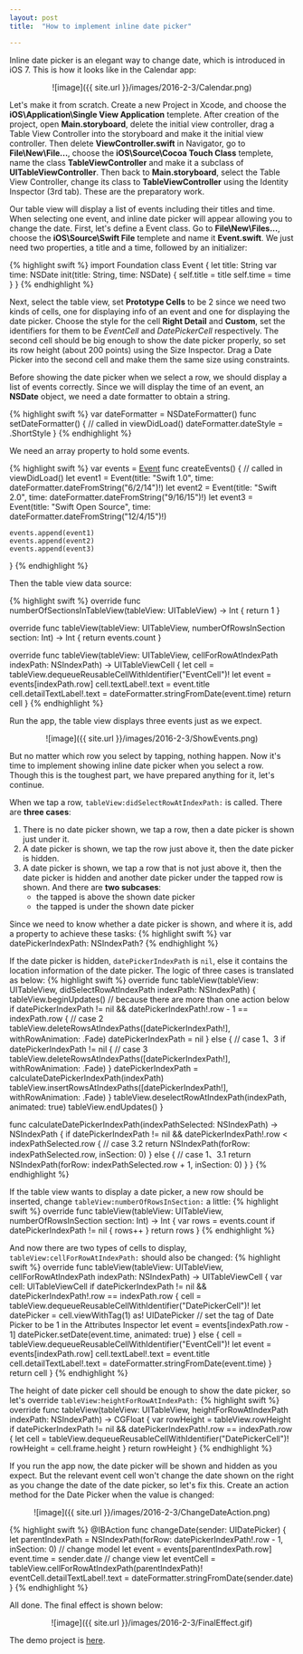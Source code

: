 ```yaml
---
layout: post
title:  "How to implement inline date picker"

---
```

Inline date picker is an elegant way to change date, which is introduced in iOS 7. This is how it looks like in the Calendar app:

<div style="text-align:center" markdown="1">
![image]({{ site.url }}/images/2016-2-3/Calendar.png)
</div>

Let's make it from scratch. Create a new Project in Xcode, and choose the **iOS\Application\Single View Application** templete. After creation of the project, open **Main.storyboard**, delete the initial view controller, drag a Table View Controller into the storyboard and make it the initial view controller. Then delete **ViewController.swift** in Navigator, go to **File\New\File...**, choose the **iOS\Source\Cocoa Touch Class** templete, name the class **TableViewController** and make it a subclass of **UITableViewController**. Then back to **Main.storyboard**, select the Table View Controller, change its class to **TableViewController** using the Identity Inspector (3rd tab). These are the preparatory work.

Our table view will display a list of events including their titles and time. When selecting one event, and inline date picker will appear allowing you to change the date. First, let's define a Event class. Go to **File\New\Files...**, choose the **iOS\Source\Swift File** templete and name it **Event.swift**. We just need two properties, a title and a time, followed by an initializer:

{% highlight swift %}
import Foundation
class Event {
    let title: String
    var time: NSDate
    init(title: String, time: NSDate) {
        self.title = title
        self.time = time
    }
}
{% endhighlight %}

Next, select the table view, set **Prototype Cells** to be 2 since we need two kinds of cells, one for displaying info of an event and one for displaying the date picker. Choose the style for the cell **Right Detail** and **Custom**, set the identifiers for them to be *EventCell* and *DatePickerCell* respectively. The second cell should be big enough to show the date picker properly, so set its row height (about 200 points) using the Size Inspector. Drag a Date Picker into the second cell and make them the same size using constraints. 

Before showing the date picker when we select a row, we should display a list of events correctly. Since we will display the time of an event, an **NSDate** object, we need a date formatter to obtain a string.

{% highlight swift %}
var dateFormatter = NSDateFormatter()
func setDateFormatter() { // called in viewDidLoad()
    dateFormatter.dateStyle = .ShortStyle
}
{% endhighlight %}

We need an array property to hold some events.

{% highlight swift %}
var events = [Event]()
func createEvents() { // called in viewDidLoad()
    let event1 = Event(title: "Swift 1.0", time: dateFormatter.dateFromString("6/2/14")!)
    let event2 = Event(title: "Swift 2.0", time: dateFormatter.dateFromString("9/16/15")!)
    let event3 = Event(title: "Swift Open Source", time: dateFormatter.dateFromString("12/4/15")!)
    
    events.append(event1)
    events.append(event2)
    events.append(event3)
}
{% endhighlight %}


Then the table view data source:

{% highlight swift %}
override func numberOfSectionsInTableView(tableView: UITableView) -> Int {
    return 1
}

override func tableView(tableView: UITableView, numberOfRowsInSection section: Int) -> Int {
    return events.count
}

override func tableView(tableView: UITableView, cellForRowAtIndexPath indexPath: NSIndexPath) -> UITableViewCell {
    let cell = tableView.dequeueReusableCellWithIdentifier("EventCell")!
    let event = events[indexPath.row]
    cell.textLabel!.text = event.title
    cell.detailTextLabel!.text = dateFormatter.stringFromDate(event.time)
    return cell
}
{% endhighlight %}

Run the app, the table view displays three events just as we expect.

<div style="text-align:center" markdown="1">
![image]({{ site.url }}/images/2016-2-3/ShowEvents.png)
</div>

But no matter which row you select by tapping, nothing happen. Now it's time to implement showing inline date picker when you select a row. Though this is the toughest part, we have prepared anything for it, let's continue.

When we tap a row, `tableView:didSelectRowAtIndexPath:` is called. There are **three cases**:

1. There is no date picker shown, we tap a row, then a date picker is shown just under it.
2. A date picker is shown, we tap the row just above it, then the date picker is hidden.
3. A date picker is shown, we tap a row that is not just above it, then the date picker is hidden and another date picker under the tapped row is shown. And there are **two subcases**:
    * the tapped is above the shown date picker
    * the tapped is under the shown date picker

Since we need to know whether a date picker is shown, and where it is, add a property to achieve these tasks:
{% highlight swift %}
var datePickerIndexPath: NSIndexPath?
{% endhighlight %}

If the date picker is hidden, `datePickerIndexPath` is `nil`, else it contains the location information of the date picker. The logic of three cases is translated as below:
{% highlight swift %}
override func tableView(tableView: UITableView, didSelectRowAtIndexPath indexPath: NSIndexPath) {
    tableView.beginUpdates() // because there are more than one action below
    if datePickerIndexPath != nil && datePickerIndexPath!.row - 1 == indexPath.row { // case 2
        tableView.deleteRowsAtIndexPaths([datePickerIndexPath!], withRowAnimation: .Fade)
        datePickerIndexPath = nil
    } else { // case 1、3
        if datePickerIndexPath != nil { // case 3
            tableView.deleteRowsAtIndexPaths([datePickerIndexPath!], withRowAnimation: .Fade)
        }
        datePickerIndexPath = calculateDatePickerIndexPath(indexPath)
        tableView.insertRowsAtIndexPaths([datePickerIndexPath!], withRowAnimation: .Fade)
    }
    tableView.deselectRowAtIndexPath(indexPath, animated: true)
    tableView.endUpdates()
}

func calculateDatePickerIndexPath(indexPathSelected: NSIndexPath) -> NSIndexPath {
    if datePickerIndexPath != nil && datePickerIndexPath!.row  < indexPathSelected.row { // case 3.2
        return NSIndexPath(forRow: indexPathSelected.row, inSection: 0)
    } else { // case 1、3.1
        return NSIndexPath(forRow: indexPathSelected.row + 1, inSection: 0)
    }
}
{% endhighlight %}

If the table view wants to display a date picker, a new row should be inserted, change `tableView:numberOfRowsInSection:` a little:
{% highlight swift %}
override func tableView(tableView: UITableView, numberOfRowsInSection section: Int) -> Int {
    var rows = events.count
    if datePickerIndexPath != nil {
        rows++
    }
    return rows
}
{% endhighlight %}

And now there are two types of cells to display, `tableView:cellForRowAtIndexPath:` should also be changed:
{% highlight swift %}
override func tableView(tableView: UITableView, cellForRowAtIndexPath indexPath: NSIndexPath) -> UITableViewCell {
    var cell: UITableViewCell
    if datePickerIndexPath != nil && datePickerIndexPath!.row == indexPath.row {
        cell = tableView.dequeueReusableCellWithIdentifier("DatePickerCell")!
        let datePicker = cell.viewWithTag(1) as! UIDatePicker // set the tag of Date Picker to be 1 in the Attributes Inspector
        let event = events[indexPath.row - 1]
        datePicker.setDate(event.time, animated: true)
    } else {
        cell = tableView.dequeueReusableCellWithIdentifier("EventCell")!
        let event = events[indexPath.row]
        cell.textLabel!.text = event.title
        cell.detailTextLabel!.text = dateFormatter.stringFromDate(event.time)
    }
    return cell
}
{% endhighlight %}

The height of date picker cell should be enough to show the date picker, so let's override `tableView:heightForRowAtIndexPath:`
{% highlight swift %}
override func tableView(tableView: UITableView, heightForRowAtIndexPath indexPath: NSIndexPath) -> CGFloat {
    var rowHeight = tableView.rowHeight
    if datePickerIndexPath != nil && datePickerIndexPath!.row == indexPath.row {
        let cell = tableView.dequeueReusableCellWithIdentifier("DatePickerCell")!
        rowHeight = cell.frame.height
    }
    return rowHeight
}
{% endhighlight %}

If you run the app now, the date picker will be shown and hidden as you expect. But the relevant event cell won't change the date shown on the right as you change the date of the date picker, so let's fix this. Create an action method for the Date Picker when the value is changed:

<div style="text-align:center" markdown="1">
![image]({{ site.url }}/images/2016-2-3/ChangeDateAction.png)
</div>

{% highlight swift %}
@IBAction func changeDate(sender: UIDatePicker) {
    let parentIndexPath = NSIndexPath(forRow: datePickerIndexPath!.row - 1, inSection: 0)
    // change model
    let event = events[parentIndexPath.row]
    event.time = sender.date
    // change view
    let eventCell = tableView.cellForRowAtIndexPath(parentIndexPath)!
    eventCell.detailTextLabel!.text = dateFormatter.stringFromDate(sender.date)
}
{% endhighlight %}

All done. The final effect is shown below:

<div style="text-align:center" markdown="1">
![image]({{ site.url }}/images/2016-2-3/FinalEffect.gif)
</div>

The demo project is [here](https://github.com/fujianjin6471/DemosForBlog/tree/master/InlineDatePicker).
